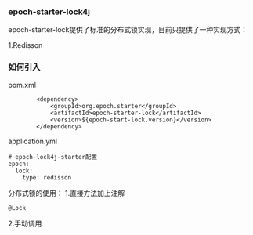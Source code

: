 ### epoch-starter-lock4j

epoch-starter-lock提供了标准的分布式锁实现，目前只提供了一种实现方式：

1.Redisson

### 如何引入

pom.xml

```
        <dependency>
            <groupId>org.epoch.starter</groupId>
            <artifactId>epoch-starter-lock</artifactId>
            <version>${epoch-start-lock.version}</version>
        </dependency>
```

application.yml

```
# epoch-lock4j-starter配置
epoch:
  lock:
    type: redisson
```

分布式锁的使用： 1.直接方法加上注解

```
@Lock
```

2.手动调用
